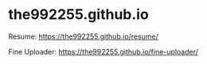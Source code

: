 # the992255.github.io

Resume:
https://the992255.github.io/resume/

Fine Uploader:
https://the992255.github.io/fine-uploader/
